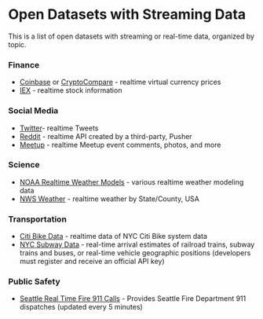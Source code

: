 # Open Datasets with Streaming Data
This is a list of open datasets with streaming or real-time data, organized by topic.

### Finance
- [Coinbase](https://docs.pro.coinbase.com/#websocket-feed) or [CryptoCompare](https://min-api.cryptocompare.com/) - realtime virtual currency prices
- [IEX](https://iexcloud.io/) - realtime stock information


### Social Media 
- [Twitter](https://developer.twitter.com/en/docs.html)- realtime Tweets
- [Reddit](https://blog.pusher.com/pusher-realtime-reddit-api/?utm_source=reddit&utm_medium=submitted_post&utm_campaign=reddit_api_launch) - realtime API created by a third-party, Pusher
- [Meetup](https://www.meetup.com/meetup_api/docs/stream/2/event_comments/#websockets) - realtime Meetup event comments, photos, and more

### Science
 - [NOAA Realtime Weather Models](https://www.ncdc.noaa.gov/data-access/model-data/model-datasets/numerical-weather-prediction) - various realtime weather modeling data
 - [NWS Weather](https://alerts.weather.gov/) - realtime weather by State/County, USA

### Transportation
- [Citi Bike Data](https://www.citibikenyc.com/system-data) - realtime data of NYC Citi Bike system data
- [NYC Subway Data](http://web.mta.info/developers/download.html) - real-time arrival estimates of railroad trains, subway trains and buses, or real-time vehicle geographic positions (developers must register and receive an official API key)

### Public Safety
- [Seattle Real Time Fire 911 Calls](https://data.seattle.gov/Public-Safety/Seattle-Real-Time-Fire-911-Calls/kzjm-xkqj) - Provides Seattle Fire Department 911 dispatches (updated every 5 minutes)
